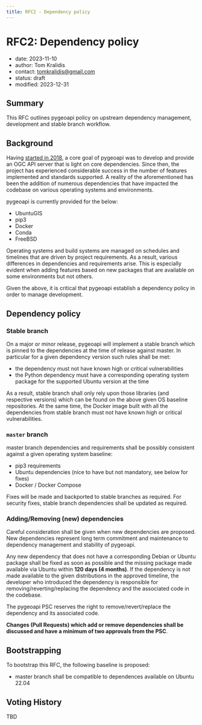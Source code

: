 ```yaml
---
title: RFC2 - Dependency policy
---
```


# RFC2: Dependency policy

- date: 2023-11-10
- author: Tom Kralidis
- contact: tomkralidis@gmail.com
- status: draft
- modified: 2023-12-31

## Summary

This RFC outlines pygeoapi policy on upstream dependency management, development and stable branch workflow.

## Background

Having [started in 2018](https://github.com/geopython/pygeoapi/commit/17edb346a177c9cfdb1d4a7494a029c9e64ed89e), a core goal of pygeoapi was to develop and provide an OGC API server that is light on core dependencies.  Since then, the project has experienced considerable success in the number of features implemented and standards supported.  A reality of the aforementioned has been the addition of numerous dependencies that have impacted the codebase on various operating systems and environments.

pygeoapi is currently provided for the below:

- UbuntuGIS
- pip3
- Docker
- Conda
- FreeBSD

Operating systems and build systems are managed on schedules and timelines that are driven by project requirements.  As a result, various differences in dependencies and requirements arise.  This is especially evident when adding features based on new packages that are available on some environments but not others.

Given the above, it is critical that pygeoapi establish a dependency policy in order to manage development.

## Dependency policy

### Stable branch

On a major or minor release, pygeoapi will implement a stable branch which is pinned to the dependencies at the time of release against master. In particular for a given dependency version such rules shall be met:

- the dependency must not have known high or critical vulnerabilities
- the Python dependency must have a corresponding operating system package for the supported Ubuntu version at the time

As a result, stable branch shall only rely upon those libraries (and respective versions) which can be found on the above given OS baseline repositories. At the same time, the Docker image built with all the dependencies from stable branch must not have known high or critical vulnerabilities.

### `master` branch

master branch dependencies and requirements shall be possibly consistent against a given operating system baseline:

* pip3 requirements
* Ubuntu dependencies (nice to have but not mandatory, see below for fixes)
* Docker / Docker Compose

Fixes will be made and backported to stable branches as required. For security fixes, stable branch dependencies shall be updated as required.

### Adding/Removing (new) dependencies

Careful consideration shall be given when new dependencies are proposed.  New dependencies represent long term commitment and maintenance to dependency management and stability of pygeoapi.

Any new dependency that does not have a corresponding Debian or Ubuntu package shall be fixed as soon as possible and the missing package made available via Ubuntu within **120 days (4 months)**.  If the dependency is not made available to the given distributions in the approved timeline, the developer who introduced the dependency is responsible for removing/reverting/replacing the dependency and the associated code in the codebase.

The pygeoapi PSC reserves the right to remove/revert/replace the dependency and its associated code.

**Changes (Pull Requests) which add or remove dependencies shall be discussed and have a minimum of two approvals from the PSC**.

## Bootstrapping

To bootstrap this RFC, the following baseline is proposed:

* master branch shall be compatible to dependences available on Ubuntu 22.04

## Voting History

TBD
